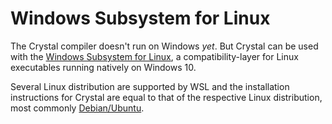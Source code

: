 # Windows Subsystem for Linux

The Crystal compiler doesn't run on Windows _yet_. But Crystal can be used with the [Windows Subsystem for Linux](https://msdn.microsoft.com/en-us/commandline/wsl/about), a compatibility-layer for Linux executables running natively on Windows 10.

Several Linux distribution are supported by WSL and the installation instructions for Crystal are equal to that of the respective Linux distribution, most commonly [Debian/Ubuntu](on_debian_and_ubuntu.md).
